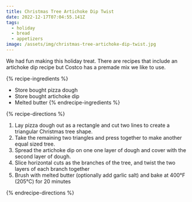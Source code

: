 ```yaml
---
title: Christmas Tree Artichoke Dip Twist
date: 2022-12-17T07:04:55.141Z
tags:
  - holiday
  - bread
  - appetizers
image: /assets/img/christmas-tree-artichoke-dip-twist.jpg
---
```

We had fun making this holiday treat. There are recipes that include an artichoke dip recipe but Costco has a premade mix we like to use.

{% recipe-ingredients %}
- Store bought pizza dough
- Store bought artichoke dip
- Melted butter
{% endrecipe-ingredients %}

{% recipe-directions %}
1. Lay pizza dough out as a rectangle and cut two lines to create a triangular Christmas tree shape.
1. Take the remaining two triangles and press together to make another equal sized tree.
1. Spread the artichoke dip on one one layer of dough and cover with the second layer of dough.
1. Slice horizontal cuts as the branches of the tree, and twist the two layers of each branch together
1. Brush with melted butter (optionally add garlic salt) and bake at 400°F (205°C) for 20 minutes

{% endrecipe-directions %}
